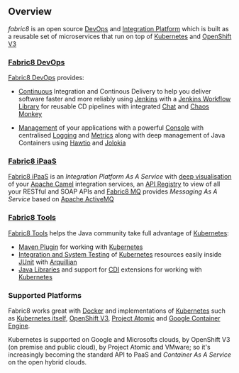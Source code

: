 ## Overview

*fabric8* is an open source
[DevOps](http://fabric8.io/guide/fabric8DevOps.html) and
[Integration Platform](http://fabric8.io/guide/ipaas.html) which is
built as a reusable set of microservices that run on top of
[Kubernetes](http://kubernetes.io/) and
[OpenShift V3](http://www.openshift.org/)


### [Fabric8 DevOps](fabric8DevOps.html)

[Fabric8 DevOps](fabric8DevOps.html) provides:

* [Continuous](http://fabric8.io/guide/cdelivery.html) Integration and
  Continous Delivery</a> to help you deliver software faster and more
  reliably using [Jenkins](https://jenkins-ci.org/) with a
  [Jenkins Workflow Library](jenkinsWorkflowLibrary.html) for reusable
  CD pipelines with integrated
  [Chat](http://fabric8.io/guide/chat.html) and
  [Chaos Monkey](http://fabric8.io/guide/chaosMonkey.html) 

* [Management](http://fabric8.io/guide/management.html) of your
  applications with a powerful
  [Console](http://fabric8.io/guide/console.html) with centralised
  [Logging](http://fabric8.io/guide/logging.html) and
  [Metrics](http://fabric8.io/guide/metrics.html) along with deep
  management of Java Containers using [Hawtio](http://hawt.io/) and
  [Jolokia](http://jolokia.org/)

### [Fabric8 iPaaS](ipaas.html)

[Fabric8 iPaaS](ipaas.html) is an *Integration Platform As A
Service* with
[deep visualisation](http://fabric8.io/guide/console.html) of your
[Apache Camel](http://camel.apache.org/) integration services, an
[API Registry](http://fabric8.io/guide/apiRegistry.html) to view of
all your RESTful and SOAP APIs and
[Fabric8 MQ](http://fabric8.io/guide/fabric8MQ.html) provides
*Messaging As A Service* based on
[Apache ActiveMQ](http://activemq.apache.org/)
      
### [Fabric8 Tools](tools.html)

[Fabric8 Tools](http://fabric8.io/guide/tools.html) helps the
Java community take full advantage of
[Kubernetes](http://kubernetes.io/):

* [Maven Plugin](http://fabric8.io/guide/mavenPlugin.html) for working
  with [Kubernetes](http://kubernetes.io/)
* [Integration and System Testing](http://fabric8.io/guide/testing.html)
  of [Kubernetes](http://kubernetes.io/) resources easily inside
  [JUnit](http://junit.org/) with [Arquillian](http://arquillian.org/)
* [Java Libraries](http://fabric8.io/guide/javaLibraries.html) and
  support for [CDI](http://fabric8.io/guide/cdi.html) extensions for
  working with [Kubernetes](http://kubernetes.io/) 

### Supported Platforms

Fabric8 works great with [Docker](http://www.docker.com/) and
implementations of [Kubernetes](http://kubernetes.io/) such as
[Kubernetes itself](http://kubernetes.io/),
[OpenShift V3](http://openshift.github.io/),
[Project Atomic](http://www.projectatomic.io/) and
[Google Container Engine](https://cloud.google.com/container-engine/).

Kubernetes is supported on Google and Microsofts clouds, by OpenShift
V3 (on premise and public cloud), by Project Atomic and VMware; so
it's increasingly becoming the standard API to PaaS and _Container As
A Service_ on the open hybrid clouds.

